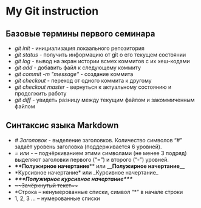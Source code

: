 # My Git instruction

## Базовые термины первого семинара

* *git init* - инициализация локаального репозитория
* *git status* - получить информацию от git о его текущем состоянии
* *git log* - вывод на экран истории всмех коммитов с их хеш-кодами
* *git add* - добавить файл к следующему коммиту
* *git commit -m "message"* - создание коммита
* *git checkout* - переход от одного коммита к другому
* *git checkout master* - вернуться к актуальному состоянию и продолжить работу 
* *git diff* - увидеть разницу между текущим файлом и закоммиченным файлом

## Синтаксис языка Markdown

* *# Заголовок* - выделение заголовков. Количество символов “#” задаёт уровень заголовка 
(поддерживается 6 уровней).
* *= или -* – подчёркиванием этими символами (не менее 3 подряд) выделяют заголовки первого 
(“=”) и второго (“-”) уровней.
* **\*\*Полужирное начертание**** или __\_\_Полужирное начертание\_\___
* \*Курсивное начертание* или \_Курсивное начертание_
* ***\*\*\*Полужирное курсивное начертание\*\*\****
* ~~\~\~Зачёркнутый текст\~\~~~
* \*Строка – ненумерованные списки, символ “*” в начале строки
* 1, 2, 3 … – нумерованные списки